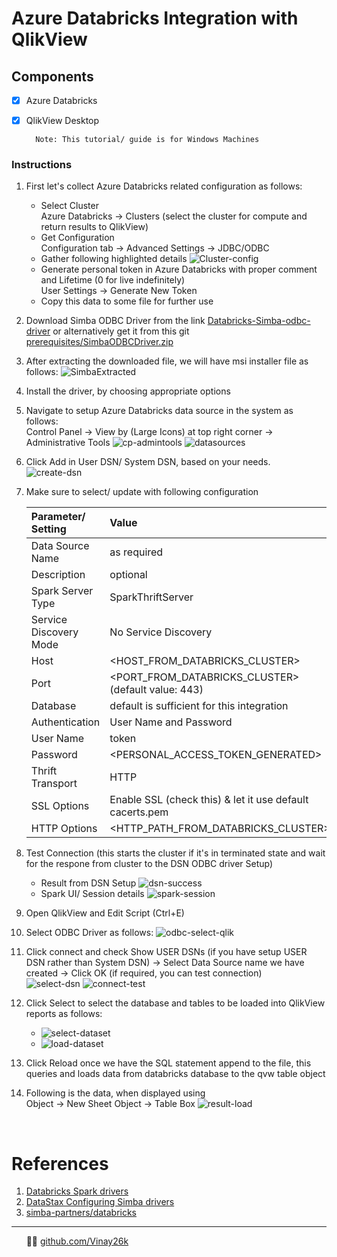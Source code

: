 # Azure Databricks Integration with QlikView
## Components
- [x] Azure Databricks
- [x] QlikView Desktop

        Note: This tutorial/ guide is for Windows Machines 

### Instructions
1. First let's collect Azure Databricks related configuration as follows:
   - Select Cluster <br/>
   Azure Databricks &#8594; Clusters (select the cluster for compute and return results to QlikView)
   - Get Configuration  <br/>
    Configuration tab &#8594; Advanced Settings &#8594; JDBC/ODBC
   - Gather following highlighted details
![Cluster-config](assets/clusterConfig.png)
   - Generate personal token in Azure Databricks with proper comment and Lifetime (0 for live indefinitely)<br/>
   User Settings &#8594; Generate New Token
   - Copy this data to some file for further use

2. Download Simba ODBC Driver from the link [Databricks-Simba-odbc-driver](https://databricks.com/spark/odbc-drivers-download) or alternatively get it from this git [prerequisites/SimbaODBCDriver.zip](https://github.com/Vinay26k/azure/blob/adb-qlikview-integration/databricks-qlikview/prerequisites/SimbaSparkODBC-2.6.16.1019-Windows-64bit.zip)
3. After extracting the downloaded file, we will have msi installer file as follows:
   ![SimbaExtracted](assets/SimbaExtracted.png)
4. Install the driver, by choosing appropriate options
5. Navigate to setup Azure Databricks data source in the system as follows: <br/>
   Control Panel &#8594; View by (Large Icons) at top right corner &#8594; Administrative Tools
   ![cp-admintools](assets/cp-admintools.png)
   ![datasources](assets/datasources.png)
6. Click Add in User DSN/ System DSN, based on your needs.
   ![create-dsn](assets/create-dsn.png)
7. Make sure to select/ update with following configuration
   
    | Parameter/ Setting     | Value                                                    |
    | :--------------------- | :------------------------------------------------------- |
    | Data Source Name       | as required                                              |
    | Description            | optional                                                 |
    | Spark Server Type      | SparkThriftServer                                        |
    | Service Discovery Mode | No Service Discovery                                     |
    | Host                   | <HOST_FROM_DATABRICKS_CLUSTER>                           |
    | Port                   | <PORT_FROM_DATABRICKS_CLUSTER> (default value: 443)      |
    | Database               | default is sufficient for this integration               |
    | Authentication         | User Name and Password                                   |
    | User Name              | token                                                    |
    | Password               | <PERSONAL_ACCESS_TOKEN_GENERATED>                        |
    | Thrift Transport       | HTTP                                                     |
    | SSL Options            | Enable SSL (check this) & let it use default cacerts.pem |
    | HTTP Options           | <HTTP_PATH_FROM_DATABRICKS_CLUSTER>                      |
8. Test Connection (this starts the cluster if it's in terminated state and wait for the respone from cluster to the DSN ODBC driver Setup)
   - Result from DSN Setup
    ![dsn-success](assets/DSNSuccess.png)
   - Spark UI/ Session details
    ![spark-session](assets/sparkUI-sqlSession.png)
9. Open QlikView and Edit Script (Ctrl+E)
10. Select ODBC Driver as follows:
    ![odbc-select-qlik](assets/selectODBC-qlik.png)
11. Click connect and check Show USER DSNs (if you have setup USER DSN rather than System DSN) &#8594; Select Data Source name we have created &#8594; Click OK (if required, you can test connection)<br/>
    ![select-dsn](assets/connect-to-dsn.png)
    ![connect-test](assets/connect-test.png)
12. Click Select to select the database and tables to be loaded into QlikView reports as follows:
    - ![select-dataset](assets/selectdataset.png)
    - ![load-dataset](assets/load-dataset.png)
13. Click Reload once we have the SQL statement append to the file, this queries and loads data from databricks database to the qvw table object
14. Following is the data, when displayed using <br/>
    Object &#8594; New Sheet Object &#8594; Table Box
    ![result-load](assets/result-load.png)

<br/>

# References
1. [Databricks Spark drivers](https://databricks.com/spark/odbc-drivers-download)
2. [DataStax Configuring Simba drivers](https://docs.datastax.com/en/dse/5.1/dse-dev/datastax_enterprise/spark/simbaOdbcDriverConfigWindows.html)
3. [simba-partners/databricks](https://www.simba.com/simba-partners/databricks-2/)

****
&nbsp;&nbsp;&nbsp;&nbsp;&nbsp;&nbsp;👨‍💻 [github.com/Vinay26k](https://github.com/Vinay26k)
